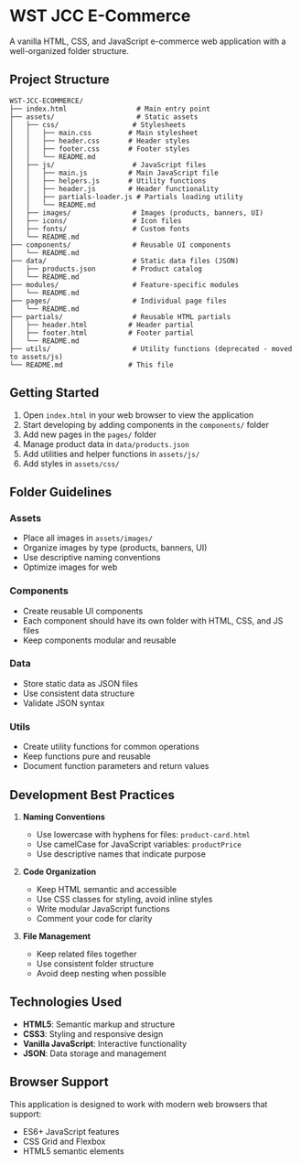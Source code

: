 # WST JCC E-Commerce

A vanilla HTML, CSS, and JavaScript e-commerce web application with a well-organized folder structure.

## Project Structure

```
WST-JCC-ECOMMERCE/
├── index.html                 # Main entry point
├── assets/                    # Static assets
│   ├── css/                  # Stylesheets
│   │   ├── main.css         # Main stylesheet
│   │   ├── header.css       # Header styles
│   │   ├── footer.css       # Footer styles
│   │   └── README.md
│   ├── js/                   # JavaScript files
│   │   ├── main.js          # Main JavaScript file
│   │   ├── helpers.js       # Utility functions
│   │   ├── header.js        # Header functionality
│   │   ├── partials-loader.js # Partials loading utility
│   │   └── README.md
│   ├── images/               # Images (products, banners, UI)
│   ├── icons/                # Icon files
│   ├── fonts/                # Custom fonts
│   └── README.md
├── components/               # Reusable UI components
│   └── README.md
├── data/                     # Static data files (JSON)
│   ├── products.json         # Product catalog
│   └── README.md
├── modules/                  # Feature-specific modules
│   └── README.md
├── pages/                    # Individual page files
│   └── README.md
├── partials/                 # Reusable HTML partials
│   ├── header.html          # Header partial
│   ├── footer.html          # Footer partial
│   └── README.md
├── utils/                    # Utility functions (deprecated - moved to assets/js)
└── README.md                # This file
```

## Getting Started

1. Open `index.html` in your web browser to view the application
2. Start developing by adding components in the `components/` folder
3. Add new pages in the `pages/` folder
4. Manage product data in `data/products.json`
5. Add utilities and helper functions in `assets/js/`
6. Add styles in `assets/css/`

## Folder Guidelines

### Assets
- Place all images in `assets/images/`
- Organize images by type (products, banners, UI)
- Use descriptive naming conventions
- Optimize images for web

### Components
- Create reusable UI components
- Each component should have its own folder with HTML, CSS, and JS files
- Keep components modular and reusable

### Data
- Store static data as JSON files
- Use consistent data structure
- Validate JSON syntax

### Utils
- Create utility functions for common operations
- Keep functions pure and reusable
- Document function parameters and return values

## Development Best Practices

1. **Naming Conventions**
   - Use lowercase with hyphens for files: `product-card.html`
   - Use camelCase for JavaScript variables: `productPrice`
   - Use descriptive names that indicate purpose

2. **Code Organization**
   - Keep HTML semantic and accessible
   - Use CSS classes for styling, avoid inline styles
   - Write modular JavaScript functions
   - Comment your code for clarity

3. **File Management**
   - Keep related files together
   - Use consistent folder structure
   - Avoid deep nesting when possible

## Technologies Used

- **HTML5**: Semantic markup and structure
- **CSS3**: Styling and responsive design
- **Vanilla JavaScript**: Interactive functionality
- **JSON**: Data storage and management

## Browser Support

This application is designed to work with modern web browsers that support:
- ES6+ JavaScript features
- CSS Grid and Flexbox
- HTML5 semantic elements